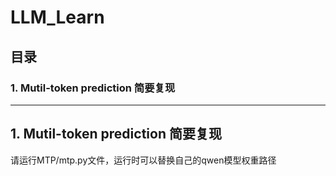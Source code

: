 # LLM_Learn
## 目录
### 1. Mutil-token prediction 简要复现

-----------------------------------------------------------------------------------------------------------------------------------------------
## 1. Mutil-token prediction 简要复现

请运行MTP/mtp.py文件，运行时可以替换自己的qwen模型权重路径

